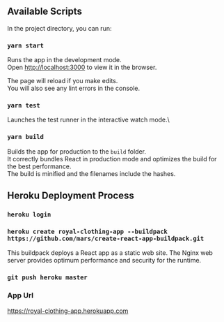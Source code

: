 ## Available Scripts

In the project directory, you can run:

### `yarn start`

Runs the app in the development mode.\
Open [http://localhost:3000](http://localhost:3000) to view it in the browser.

The page will reload if you make edits.\
You will also see any lint errors in the console.

### `yarn test`

Launches the test runner in the interactive watch mode.\

### `yarn build`

Builds the app for production to the `build` folder.\
It correctly bundles React in production mode and optimizes the build for the best performance.\
The build is minified and the filenames include the hashes.

## Heroku Deployment Process

### `heroku login`

### `heroku create royal-clothing-app --buildpack https://github.com/mars/create-react-app-buildpack.git`

This buildpack deploys a React app as a static web site. The Nginx web server provides optimum performance and security for the runtime.

### `git push heroku master`

### App Url

https://royal-clothing-app.herokuapp.com
